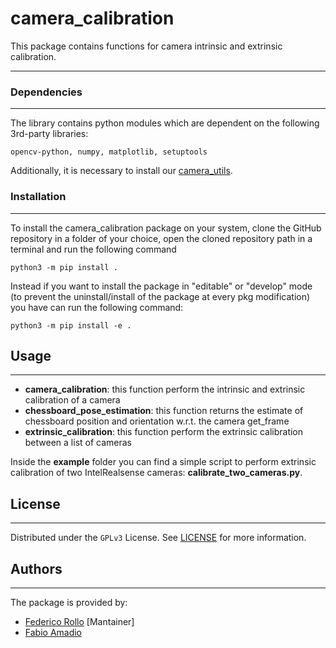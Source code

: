 # camera_calibration

This package contains functions for camera intrinsic and extrinsic calibration.
___

### Dependencies
___
The library contains python modules which are dependent on the following 3rd-party libraries:
```
opencv-python, numpy, matplotlib, setuptools
```
Additionally, it is necessary to install our [camera_utils](https://github.com/IASRobolab/camera_utils).

### Installation
___
To install the camera_calibration package on your system, clone the GitHub repository in a folder of your choice, open the cloned repository path in a terminal and run the following command

```
python3 -m pip install .
```

Instead if you want to install the package in "editable" or "develop" mode (to prevent the uninstall/install of the
package at every pkg modification) you have can run the following command:

```
python3 -m pip install -e .
```

## Usage
___

- __camera_calibration__: this function perform the intrinsic and extrinsic calibration of a camera
- __chessboard_pose_estimation__: this function returns the estimate of chessboard position and orientation w.r.t. the camera get_frame
- __extrinsic_calibration__: this function perform the extrinsic calibration between a list of cameras

Inside the __example__ folder you can find a simple script to perform extrinsic calibration of two IntelRealsense cameras: __calibrate_two_cameras.py__.

## License
___
Distributed under the ```GPLv3``` License. See [LICENSE](LICENSE) for more information.

## Authors
___
The package is provided by:

- [Federico Rollo](https://github.com/FedericoRollo) [Mantainer]
- [Fabio Amadio](https://github.com/fabio-amadio)

